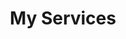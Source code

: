 ---
title: My Services
layout: collection
permalink: /services.html
collection: services
entries_layout: grid
classes: wide
---